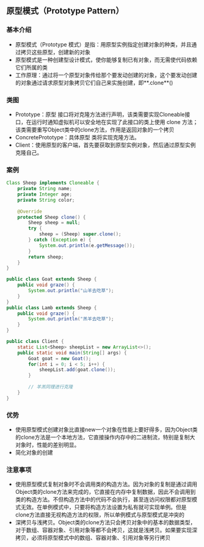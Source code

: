 ## 原型模式（Prototype Pattern）

### 基本介绍

+ 原型模式（Prototype 模式）是指：用原型实例指定创建对象的种类，并且通过拷贝这些原型，创建新的对象
+ 原型模式是一种创建型设计模式，使你能够复制已有对象，而无需使代码依赖它们所属的类
+ 工作原理：通过将一个原型对象传给那个要发动创建的对象，这个要发动创建的对象通过请求原型对象拷贝它们自己来实施创建，即**.clone**()

### 类图

+ Prototype：原型 接口将对克隆方法进行声明，该类需要实现Cloneable接口，在运行时通知虚拟机可以安全地在实现了此接口的类上使用 clone 方法；该类需要重写Object类中的clone方法，作用是返回对象的一个拷贝
+ ConcretePrototype：具体原型 类将实现克隆方法。
+ Client：使用原型的客户端，首先要获取到原型实例对象，然后通过原型实例克隆自己。

### 案例

```java
Class Sheep implements Cloneable {
    private String name;
    private Integer age;
    private String color;
    
    @Override
    protected Sheep clone() {
        Sheep sheep = null;
        try {
            sheep = (Sheep) super.clone();
        } catch (Exception e) {
            System.out.println(e.getMessage());
        }
        return sheep;
    }
}

public class Goat extends Sheep {
    public void graze() {
        System.out.println("山羊去吃草");
    }
}
public class Lamb extends Sheep {
    public void graze() {
        System.out.println("羔羊去吃草");
    }
}

public class Client {
    static List<Sheep> sheepList = new ArrayList<>();
    public static void main(String[] args) {
        Goat goat = new Goat();
        for(int i = 0; i < 5; i++) {
            sheepList.add(goat.clone());
        }
        
        // 羊羔同理进行克隆
    }
}
```

### 优势

+ 使用原型模式创建对象比直接new一个对象在性能上要好得多，因为Object类的clone方法是一个本地方法，它直接操作内存中的二进制流，特别是复制大对象时，性能的差别明显。
+ 简化对象的创建

### 注意事项 

+ 使用原型模式复制对象时不会调用类的构造方法。因为对象的复制是通过调用Object类的clone方法来完成的，它直接在内存中复制数据，因此不会调用到类的构造方法。不但构造方法中的代码不会执行，甚至连访问权限都对原型模式无效。在单例模式中，只要将构造方法设置为私有就可实现单例。但是clone方法直接无视构造方法的权限，所以单例模式与原型模式是冲突的
+ 深拷贝与浅拷贝。Object类的clone方法只会拷贝对象中的基本的数据类型，对于数组、容器对象、引用对象等都不会拷贝，这就是浅拷贝。如果要实现深拷贝，必须将原型模式中的数组、容器对象、引用对象等另行拷贝



